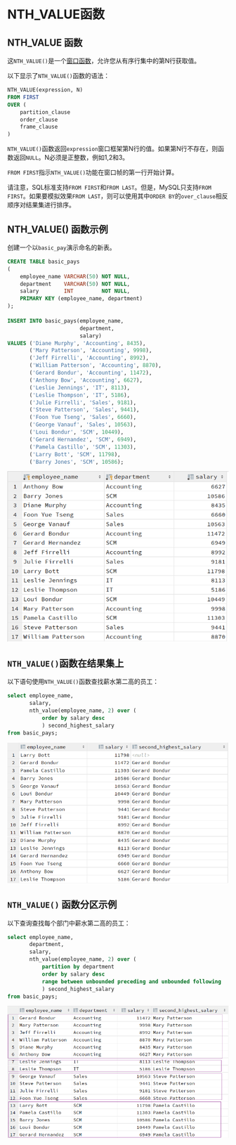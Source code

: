 # NTH_VALUE函数

## NTH_VALUE 函数

这`NTH_VALUE()`是一个[窗口函数](https://www.begtut.com/mysql/mysql-window-functions.html)，允许您从有序行集中的第N行获取值。

以下显示了`NTH_VALUE()`函数的语法：

```sql
NTH_VALUE(expression, N)
FROM FIRST
OVER (
    partition_clause
    order_clause
    frame_clause
) 
```

`NTH_VALUE()`函数返回`expression`窗口框架第N行的值。如果第N行不存在，则函数返回`NULL`。N必须是正整数，例如1,2和3。

`FROM FIRST`指示`NTH_VALUE()`功能在窗口帧的第一行开始计算。

请注意，SQL标准支持`FROM FIRST`和`FROM LAST`。但是，MySQL只支持`FROM FIRST`。如果要模拟效果`FROM LAST`，则可以使用其中`ORDER BY`的`over_clause`相反顺序对结果集进行排序。

## NTH_VALUE() 函数示例

创建一个以`basic_pay`演示命名的新表。

```sql
CREATE TABLE basic_pays
(
    employee_name VARCHAR(50) NOT NULL,
    department    VARCHAR(50) NOT NULL,
    salary        INT         NOT NULL,
    PRIMARY KEY (employee_name, department)
);

INSERT INTO basic_pays(employee_name,
                       department,
                       salary)
VALUES ('Diane Murphy', 'Accounting', 8435),
       ('Mary Patterson', 'Accounting', 9998),
       ('Jeff Firrelli', 'Accounting', 8992),
       ('William Patterson', 'Accounting', 8870),
       ('Gerard Bondur', 'Accounting', 11472),
       ('Anthony Bow', 'Accounting', 6627),
       ('Leslie Jennings', 'IT', 8113),
       ('Leslie Thompson', 'IT', 5186),
       ('Julie Firrelli', 'Sales', 9181),
       ('Steve Patterson', 'Sales', 9441),
       ('Foon Yue Tseng', 'Sales', 6660),
       ('George Vanauf', 'Sales', 10563),
       ('Loui Bondur', 'SCM', 10449),
       ('Gerard Hernandez', 'SCM', 6949),
       ('Pamela Castillo', 'SCM', 11303),
       ('Larry Bott', 'SCM', 11798),
       ('Barry Jones', 'SCM', 10586);
```

<center><img src="https://raw.githubusercontent.com/HG1227/image/master/img_tuchuang/20200604150401.png"/></center>

## `NTH_VALUE()`函数在结果集上

以下语句使用`NTH_VALUE()`函数查找薪水第二高的员工：

```sql
select employee_name,
       salary,
       nth_value(employee_name, 2) over (
           order by salary desc
           ) second_highest_salary
from basic_pays;
```

<center><img src="https://raw.githubusercontent.com/HG1227/image/master/img_tuchuang/20200604151229.png"/></center>

## `NTH_VALUE()` 函数分区示例

以下查询查找每个部门中薪水第二高的员工：

```sql
select employee_name,
       department,
       salary,
       nth_value(employee_name, 2) over (
           partition by department
           order by salary desc
           range between unbounded preceding and unbounded following
           ) second_highest_salary
from basic_pays;
```

<center><img src="https://raw.githubusercontent.com/HG1227/image/master/img_tuchuang/20200604152127.png"/></center>